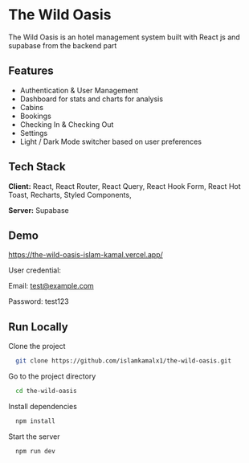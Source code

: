
# The Wild Oasis

The Wild Oasis is an hotel management system built with React js and supabase from the backend part

## Features

- Authentication & User Management
- Dashboard for stats and charts for analysis
- Cabins
- Bookings
- Checking In & Checking Out
- Settings
- Light / Dark Mode switcher based on user preferences


## Tech Stack

**Client:** React, React Router, React Query, React Hook Form, React Hot Toast, Recharts, Styled Components,

**Server:** Supabase


## Demo

https://the-wild-oasis-islam-kamal.vercel.app/

User credential:

Email: test@example.com

Password: test123


## Run Locally

Clone the project

```bash
  git clone https://github.com/islamkamalx1/the-wild-oasis.git
```

Go to the project directory

```bash
  cd the-wild-oasis
```

Install dependencies

```bash
  npm install
```

Start the server

```bash
  npm run dev
```

